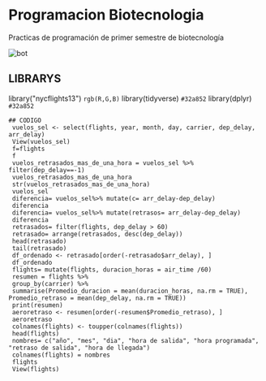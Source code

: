 # Programacion Biotecnologia
Practicas de programación de primer semestre de biotecnología 

![bot](https://github.com/user-attachments/assets/b5589fac-d5f9-4540-b878-220909aff27e)

## LIBRARYS 
library("nycflights13") `rgb(R,G,B)`
library(tidyverse) `#32a852`
library(dplyr) `#32a852`
```
## CODIGO
 vuelos_sel <- select(flights, year, month, day, carrier, dep_delay, arr_delay)
 View(vuelos_sel)
 f=flights
 f
 vuelos_retrasados_mas_de_una_hora = vuelos_sel %>% filter(dep_delay==-1)
 vuelos_retrasados_mas_de_una_hora
 str(vuelos_retrasados_mas_de_una_hora)
 vuelos_sel
 diferencia= vuelos_sel%>% mutate(c= arr_delay-dep_delay)
 diferencia
 diferencia= vuelos_sel%>% mutate(retrasos= arr_delay-dep_delay)
 diferencia
 retrasados= filter(flights, dep_delay > 60)
 retrasado= arrange(retrasados, desc(dep_delay))
 head(retrasado)
 tail(retrasado)
 df_ordenado <- retrasado[order(-retrasado$arr_delay), ]
 df_ordenado
 flights= mutate(flights, duracion_horas = air_time /60)
 resumen = flights %>%
 group_by(carrier) %>%
 summarise(Promedio_duracion = mean(duracion_horas, na.rm = TRUE), Promedio_retraso = mean(dep_delay, na.rm = TRUE))
 print(resumen)
 aeroretraso <- resumen[order(-resumen$Promedio_retraso), ]
 aeroretraso
 colnames(flights) <- toupper(colnames(flights))
 head(flights)
 nombres= c("año", "mes", "dia", "hora de salida", "hora programada", "retraso de salida", "hora de llegada")
 colnames(flights) = nombres
 flights
 View(flights)
